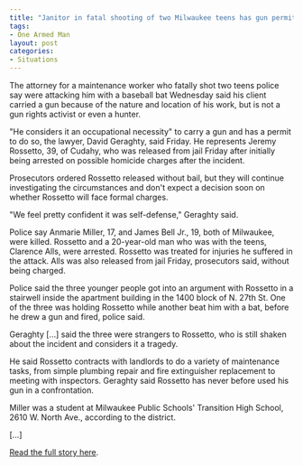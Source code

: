 ```yaml
---
title: "Janitor in fatal shooting of two Milwaukee teens has gun permit"
tags:
- One Armed Man
layout: post
categories:
- Situations
---
```


The attorney for a maintenance worker who fatally shot two teens police say were attacking him with a baseball bat Wednesday said his client carried a gun because of the nature and location of his work, but is not a gun rights activist or even a hunter.  
  
"He considers it an occupational necessity" to carry a gun and has a permit to do so, the lawyer, David Geraghty, said Friday. He represents Jeremy Rossetto, 39, of Cudahy, who was released from jail Friday after initially being arrested on possible homicide charges after the incident.

Prosecutors ordered Rossetto released without bail, but they will continue investigating the circumstances and don't expect a decision soon on whether Rossetto will face formal charges.

"We feel pretty confident it was self-defense," Geraghty said.

Police say Anmarie Miller, 17, and James Bell Jr., 19, both of Milwaukee, were killed. Rossetto and a 20-year-old man who was with the teens, Clarence Alls, were arrested. Rossetto was treated for injuries he suffered in the attack. Alls was also released from jail Friday, prosecutors said, without being charged.

Police said the three younger people got into an argument with Rossetto in a stairwell inside the apartment building in the 1400 block of N. 27th St. One of the three was holding Rossetto while another beat him with a bat, before he drew a gun and fired, police said.

Geraghty \[...\] said the three were strangers to Rossetto, who is still shaken about the incident and considers it a tragedy.

He said Rossetto contracts with landlords to do a variety of maintenance tasks, from simple plumbing repair and fire extinguisher replacement to meeting with inspectors. Geraghty said Rossetto has never before used his gun in a confrontation.

Miller was a student at Milwaukee Public Schools' Transition High School, 2610 W. North Ave., according to the district.

\[...\]

[Read the full story here](https://www.jsonline.com/news/crime/janitor-suspected-of-killing-milwaukee-teens-is-released-from-jail-b99225538z1-250355061.html).
